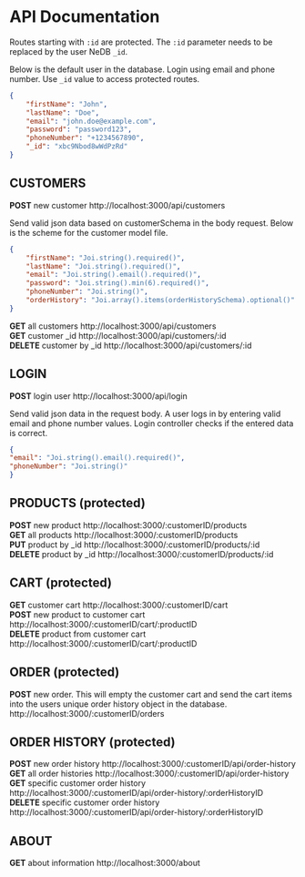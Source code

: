 # API Documentation


Routes starting with `:id` are protected. The `:id` parameter needs to be replaced by the user NeDB `_id`.

Below is the default user in the database. Login using email and phone number. Use `_id` value to access protected routes.

````json
{
    "firstName": "John",
    "lastName": "Doe",
    "email": "john.doe@example.com",
    "password": "password123",
    "phoneNumber": "+1234567890",
    "_id": "xbc9Nbod8wWdPzRd"
}
````


## CUSTOMERS

**POST** new customer http://localhost:3000/api/customers

Send valid json data based on customerSchema in the body request. Below is the scheme for the customer model file.

````json
{
    "firstName": "Joi.string().required()",
    "lastName": "Joi.string().required()",
    "email": "Joi.string().email().required()",
    "password": "Joi.string().min(6).required()",
    "phoneNumber": "Joi.string()",
    "orderHistory": "Joi.array().items(orderHistorySchema).optional()"
}
`````

**GET** all customers http://localhost:3000/api/customers  
**GET** customer _id http://localhost:3000/api/customers/:id  
**DELETE** customer by _id http://localhost:3000/api/customers/:id  




## LOGIN

**POST** login user http://localhost:3000/api/login

Send valid json data in the request body. A user logs in by entering valid email and phone number values. Login controller checks if the entered data is correct.

````json
{
"email": "Joi.string().email().required()",
"phoneNumber": "Joi.string()"
}
````






## PRODUCTS (protected)

**POST** new product http://localhost:3000/:customerID/products  
**GET** all products http://localhost:3000/:customerID/products  
**PUT** product by _id http://localhost:3000/:customerID/products/:id  
**DELETE** product by _id http://localhost:3000/:customerID/products/:id  




## CART (protected)

**GET** customer cart http://localhost:3000/:customerID/cart  
**POST** new product to customer cart http://localhost:3000/:customerID/cart/:productID  
**DELETE** product from customer cart http://localhost:3000/:customerID/cart/:productID  




## ORDER (protected)

**POST** new order. This will empty the customer cart and send the cart items into the users unique order history object in the database. http://localhost:3000/:customerID/orders  




## ORDER HISTORY (protected)

**POST** new order history http://localhost:3000/:customerID/api/order-history  
**GET** all order histories http://localhost:3000/:customerID/api/order-history  
**GET** specific customer order history http://localhost:3000/:customerID/api/order-history/:orderHistoryID  
**DELETE** specific customer order history http://localhost:3000/:customerID/api/order-history/:orderHistoryID  




## ABOUT

**GET** about information http://localhost:3000/about  

